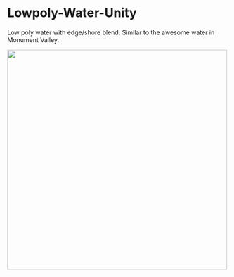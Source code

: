 # Lowpoly-Water-Unity
Low poly water with edge/shore blend. Similar to the awesome water in Monument Valley. 
<p align="left">
<img src="https://d13yacurqjgara.cloudfront.net/users/655449/screenshots/2680289/dribbletower.gif" width="500"/> 
</p>

